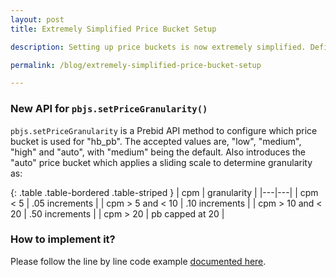 ```yaml
---
layout: post
title: Extremely Simplified Price Bucket Setup

description: Setting up price buckets is now extremely simplified. Define header bidding price granularity in a single line.

permalink: /blog/extremely-simplified-price-bucket-setup

---
```


### New API for `pbjs.setPriceGranularity()`
`pbjs.setPriceGranularity` is a Prebid API method to configure which price bucket is used for "hb_pb". The accepted values are, "low", "medium", "high" and "auto", with "medium" being the default. Also introduces the "auto" price bucket which applies a sliding scale to determine granularity as:

{: .table .table-bordered .table-striped }
| cpm | granularity |
|---|---|
| cpm < 5 | .05 increments |
| cpm > 5 and < 10 | .10 increments |
| cpm > 10 and < 20 | .50 increments | 
| cpm > 20 | pb capped at 20 |

### How to implement it?

Please follow the line by line code example [documented here](/dev-docs/examples/simplified-price-bucket-setup.html).